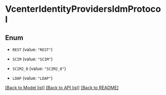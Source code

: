 # VcenterIdentityProvidersIdmProtocol

## Enum


* `REST` (value: `"REST"`)

* `SCIM` (value: `"SCIM"`)

* `SCIM2_0` (value: `"SCIM2_0"`)

* `LDAP` (value: `"LDAP"`)


[[Back to Model list]](../README.md#documentation-for-models) [[Back to API list]](../README.md#documentation-for-api-endpoints) [[Back to README]](../README.md)


